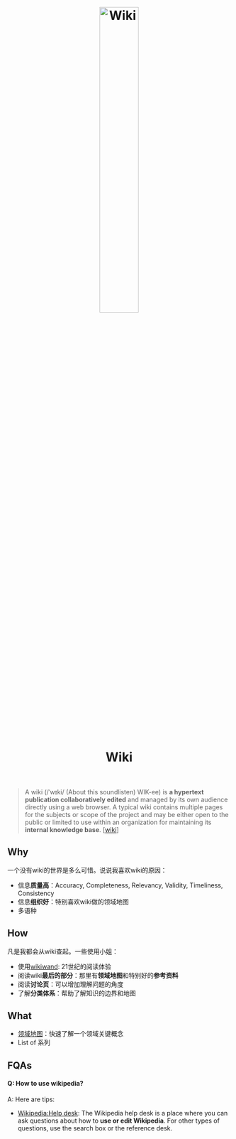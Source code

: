 <h1 align="center">
<br>
	<a href="https://www.wikiwand.com/en/Wikipedia#/External_links">
  <img src="https://i.imgur.com/SElduS4.png" alt="Wiki" width=42%">
  </a>
  <br><br>
Wiki 
  <br><br>
</h1>

> A wiki (/ˈwɪki/ (About this soundlisten) WIK-ee) is **a hypertext publication collaboratively edited** and managed by its own audience directly using a web browser. A typical wiki contains multiple pages for the subjects or scope of the project and may be either open to the public or limited to use within an organization for maintaining its **internal knowledge base**. [[wiki](https://www.wikiwand.com/en/Wiki)]

## Why

一个没有wiki的世界是多么可惜。说说我喜欢wiki的原因：

* 信息**质量高**：Accuracy, Completeness, Relevancy, Validity, Timeliness, Consistency
* 信息**组织好**：特别喜欢wiki做的领域地图
* 多语种

## How

凡是我都会从wiki查起。一些使用小姐：

* 使用[wikiwand](https://chrome.google.com/webstore/detail/wikiwand-wikipedia-modern/emffkefkbkpkgpdeeooapgaicgmcbolj?hl=en-US): 21世纪的阅读体验
* 阅读wiki**最后的部分**：那里有**领域地图**和特别好的**参考资料**
* 阅读**讨论页**：可以增加理解问题的角度
* 了解**分类体系**：帮助了解知识的边界和地图


## What 

* [领域地图](https://i.imgur.com/joEJJWs.png)：快速了解一个领域关键概念
* List of 系列

## FQAs

#### Q: How to use wikipedia? 

A: Here are tips: 

* [Wikipedia:Help desk](https://www.wikiwand.com/en/Wikipedia:Help_desk): The Wikipedia help desk is a place where you can ask questions about how to **use or edit Wikipedia**. For other types of questions, use the search box or the reference desk.
